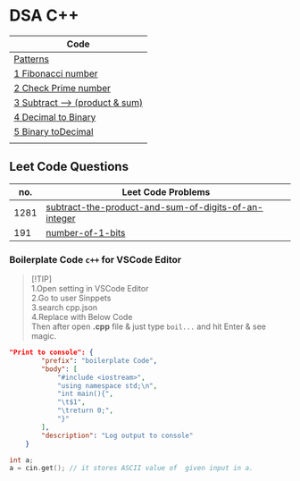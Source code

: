 # DSA C++

|Code|
|----|
|[Patterns](/patterns.cpp)|
|[1 Fibonacci number](/Problems/1_fibonacci.cpp)|
|[2 Check Prime number](/Problems/2_isPrime.cpp)|
|[3 Subtract --> (product & sum)](/Problems/3_subtractProductAndSum.cpp)|
|[4 Decimal to Binary](/Problems/4_decimalToBinary.cpp)|
|[5 Binary toDecimal](/Problems/5_binaryToDecimal.cpp)|
|[]()|

## Leet Code Questions

|no.|Leet Code Problems|
|---|------------------|
|1281|[subtract-the-product-and-sum-of-digits-of-an-integer](https://leetcode.com/problems/subtract-the-product-and-sum-of-digits-of-an-integer/)|
|191|[number-of-1-bits](https://leetcode.com/problems/number-of-1-bits)|

### Boilerplate Code `c++` for VSCode Editor

> [!TIP]\
> 1.Open setting in VSCode Editor\
> 2.Go to user Sinppets\
> 3.search cpp.json\
> 4.Replace with Below Code\
> Then after open **.cpp** file & just type `boil...` and hit Enter & see magic.

```json
"Print to console": {
		"prefix": "boilerplate Code",
		"body": [
			"#include <iostream>",
			"using namespace std;\n",
			"int main(){",
			"\t$1",
			"\treturn 0;",
			"}"
		],
		"description": "Log output to console"
	}
```

```cpp
int a;
a = cin.get(); // it stores ASCII value of  given input in a.
```

